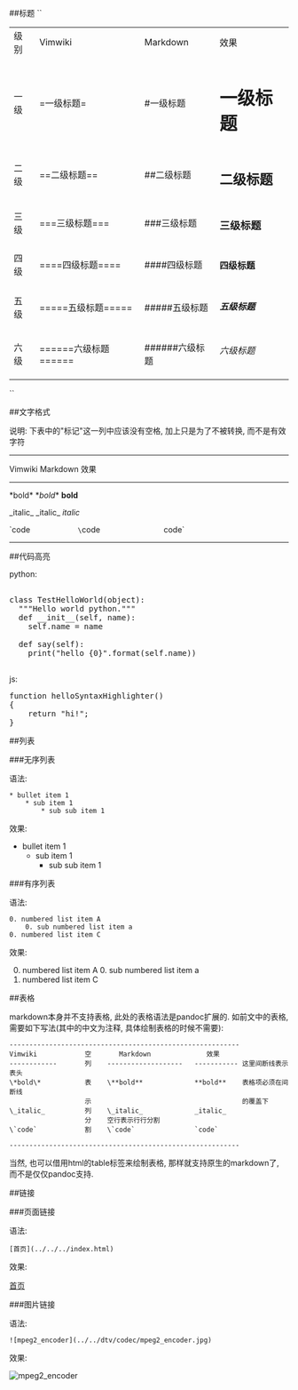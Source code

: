 <!---title:vimwiki与markdown语法速查-->
<!---keywords:语法,markdown,vimwiki,使用-->
<!---date:2013-05-30-->
##标题 
``
<table>
    <tr>
        <td> 级别 </td>
        <td> Vimwiki </td>
        <td> Markdown </td>
        <td> 效果 </td>
    </tr>
    <tr>
        <td> 一级 </td>
        <td> =一级标题= </td>
        <td> #一级标题 </td>
        <td><h1> 一级标题 </h1></td>
    </tr>
    <tr>
        <td> 二级 </td>
        <td> ==二级标题== </td>
        <td> ##二级标题 </td>
        <td><h2> 二级标题 </h2></td>
    </tr>
    <tr>
        <td> 三级 </td>
        <td> ===三级标题=== </td>
        <td> ###三级标题 </td>
        <td><h3> 三级标题 </h3></td>
    </tr>
    <tr>
        <td> 四级 </td>
        <td> ====四级标题==== </td>
        <td> ####四级标题 </td>
        <td><h4> 四级标题 </h4></td>
    </tr>
    <tr>
        <td> 五级 </td>
        <td> =====五级标题===== </td>
        <td> #####五级标题 </td>
        <td><h5> 五级标题 </h5></td>
    </tr>
    <tr>
        <td> 六级 </td>
        <td> ======六级标题====== </td>
        <td> ######六级标题 </td>
        <td><h6> 六级标题 </h6></td>
    </tr>
</table>
``

##文字格式 

说明: 下表中的"标记"这一列中应该没有空格, 加上只是为了不被转换, 而不是有效字符


----------------------------------------------------
Vimwiki           Markdown              效果
------------   -------------------     -------------
\*bold\*         \**bold**                **bold**

\_italic_          \_italic_              _italic_

\`code`            \`code`                `code`

----------------------------------------------------


##代码高亮

python:
<pre class="brush: python">

class TestHelloWorld(object):
  """Hello world python."""
  def __init__(self, name):
    self.name = name

  def say(self):
    print("hello {0}".format(self.name))

</pre> 

js:
<pre  class="brush: js;">
function helloSyntaxHighlighter()
{
	return "hi!";
}
</pre>


##列表 

###无序列表

语法:

    * bullet item 1
        * sub item 1
            * sub sub item 1

效果:

* bullet item 1
    * sub item 1
        * sub sub item 1



###有序列表

语法:

    0. numbered list item A
        0. sub numbered list item a
    0. numbered list item C

效果:

0. numbered list item A
    0. sub numbered list item a
0. numbered list item C




##表格 

markdown本身并不支持表格, 此处的表格语法是pandoc扩展的. 如前文中的表格, 需要如下写法(其中的中文为注释, 具体绘制表格的时候不需要):


    ----------------------------------------------------------
    Vimwiki            空       Markdown              效果
    ------------       列    -------------------   ----------- 这里间断线表示表头
    \*bold\*           表    \**bold**             **bold**    表格项必须在间断线
                       示                                      的覆盖下
    \_italic_          列    \_italic_             _italic_
                       分    空行表示行行分割
    \`code`            割    \`code`               `code`

    ----------------------------------------------------------

当然, 也可以借用html的table标签来绘制表格, 那样就支持原生的markdown了, 而不是仅仅pandoc支持.



##链接 

###页面链接

语法:

    [首页](../../../index.html)

效果:

[首页](../../../index.html)

###图片链接

语法:

    ![mpeg2_encoder](../../dtv/codec/mpeg2_encoder.jpg)

效果:

![mpeg2_encoder](../../dtv/codec/mpeg2_encoder.jpg)

<!-- vim:set tw=0:-->
